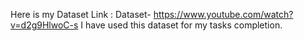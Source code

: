 Here is my Dataset Link : Dataset- https://www.youtube.com/watch?v=d2g9HlwoC-s
I have used this dataset for my tasks completion.

